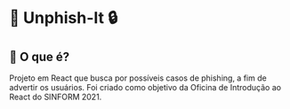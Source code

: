 # :fishing_pole_and_fish: Unphish-It :lock:


## :pushpin: O que é?

Projeto em React que busca por possíveis casos de phishing, a fim de advertir os usuários. Foi criado como objetivo da Oficina de Introdução ao React do SINFORM 2021.